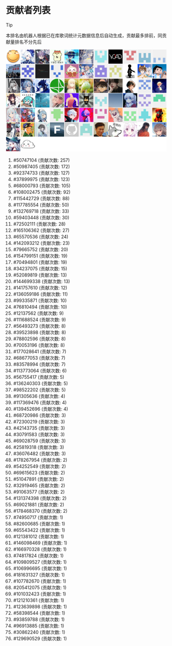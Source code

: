 # 贡献者列表

> [!TIP]
> 本排名由机器人根据已在库歌词统计元数据信息后自动生成，贡献最多排前，同贡献量排名不分先后

![贡献者头像画廊](./CONTRIBUTORS.svg)

1. #50747104 (贡献次数: 257)
2. #50987405 (贡献次数: 172)
3. #92374733 (贡献次数: 127)
4. #37899975 (贡献次数: 123)
5. #68000793 (贡献次数: 105)
6. #108002475 (贡献次数: 92)
7. #115442729 (贡献次数: 88)
8. #117785554 (贡献次数: 50)
9. #132769718 (贡献次数: 33)
10. #59403448 (贡献次数: 30)
11. #72502111 (贡献次数: 28)
12. #165106362 (贡献次数: 27)
13. #65570536 (贡献次数: 24)
14. #142093212 (贡献次数: 23)
15. #79665752 (贡献次数: 20)
16. #154799151 (贡献次数: 19)
17. #70494801 (贡献次数: 19)
18. #34237075 (贡献次数: 15)
19. #52089819 (贡献次数: 13)
20. #144699338 (贡献次数: 13)
21. #141757610 (贡献次数: 12)
22. #136059186 (贡献次数: 11)
23. #99335871 (贡献次数: 10)
24. #76810494 (贡献次数: 10)
25. #12137562 (贡献次数: 9)
26. #111688524 (贡献次数: 9)
27. #56493273 (贡献次数: 8)
28. #39523898 (贡献次数: 8)
29. #78802596 (贡献次数: 8)
30. #70053196 (贡献次数: 8)
31. #177028641 (贡献次数: 7)
32. #68677053 (贡献次数: 7)
33. #83578994 (贡献次数: 7)
34. #113773064 (贡献次数: 6)
35. #56755417 (贡献次数: 5)
36. #136240303 (贡献次数: 5)
37. #98522202 (贡献次数: 5)
38. #91305636 (贡献次数: 4)
39. #117369476 (贡献次数: 4)
40. #139452696 (贡献次数: 4)
41. #68720986 (贡献次数: 3)
42. #72300219 (贡献次数: 3)
43. #42143735 (贡献次数: 3)
44. #30791583 (贡献次数: 3)
45. #69028759 (贡献次数: 3)
46. #25819318 (贡献次数: 3)
47. #36076482 (贡献次数: 3)
48. #178267954 (贡献次数: 2)
49. #54252549 (贡献次数: 2)
50. #69615623 (贡献次数: 2)
51. #51047891 (贡献次数: 2)
52. #32919465 (贡献次数: 2)
53. #91063577 (贡献次数: 2)
54. #131374398 (贡献次数: 2)
55. #69021881 (贡献次数: 2)
56. #178468370 (贡献次数: 2)
57. #74950717 (贡献次数: 1)
58. #82600685 (贡献次数: 1)
59. #65543422 (贡献次数: 1)
60. #121381012 (贡献次数: 1)
61. #146098469 (贡献次数: 1)
62. #166970328 (贡献次数: 1)
63. #74817824 (贡献次数: 1)
64. #109809527 (贡献次数: 1)
65. #106996695 (贡献次数: 1)
66. #181631327 (贡献次数: 1)
67. #107782670 (贡献次数: 1)
68. #205412075 (贡献次数: 1)
69. #101032423 (贡献次数: 1)
70. #121210361 (贡献次数: 1)
71. #123639898 (贡献次数: 1)
72. #58398544 (贡献次数: 1)
73. #93859788 (贡献次数: 1)
74. #96913885 (贡献次数: 1)
75. #30862240 (贡献次数: 1)
76. #129690529 (贡献次数: 1)
